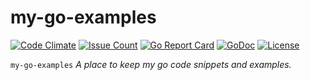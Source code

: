 # my-go-examples

[![Code Climate](https://codeclimate.com/github/JeffDeCola/my-go-examples/badges/gpa.svg)](https://codeclimate.com/github/JeffDeCola/my-go-examples)
[![Issue Count](https://codeclimate.com/github/JeffDeCola/my-go-examples/badges/issue_count.svg)](https://codeclimate.com/github/JeffDeCola/my-go-examples/issues)
[![Go Report Card](https://goreportcard.com/badge/jeffdecola/my-go-examples)](https://goreportcard.com/report/jeffdecola/my-go-examples)
[![GoDoc](https://godoc.org/github.com/JeffDeCola/my-go-examples?status.svg)](https://godoc.org/github.com/JeffDeCola/my-go-examples)
[![License](http://img.shields.io/:license-mit-blue.svg)](http://jeffdecola.mit-license.org)

`my-go-examples` _A place to keep my go code snippets and examples._

